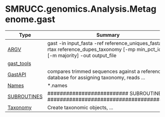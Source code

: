 ﻿
# SMRUCC.genomics.Analysis.Metagenome.gast

|Type|Summary|
|----|-------|
|[ARGV](./ARGV.md)|gast -in input_fasta -ref reference_uniques_fasta -rtax reference_dupes_taxonomy [-mp min_pct_id] [-m majority] -out output_file|
|[gast_tools](./gast_tools.md)||
|[GastAPI](./GastAPI.md)|compares trimmed sequences against a reference database for assigning taxonomy, reads  ...|
|[Names](./Names.md)|*.names|
|[SUBROUTINES](./SUBROUTINES.md)|########################## SUBROUTINES #######################################|
|[Taxonomy](./Taxonomy.md)|Create taxonomic objects, ...|

